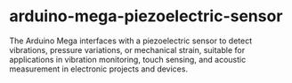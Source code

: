 # arduino-mega-piezoelectric-sensor
The Arduino Mega interfaces with a piezoelectric sensor to detect vibrations, pressure variations, or mechanical strain, suitable for applications in vibration monitoring, touch sensing, and acoustic measurement in electronic projects and devices.
